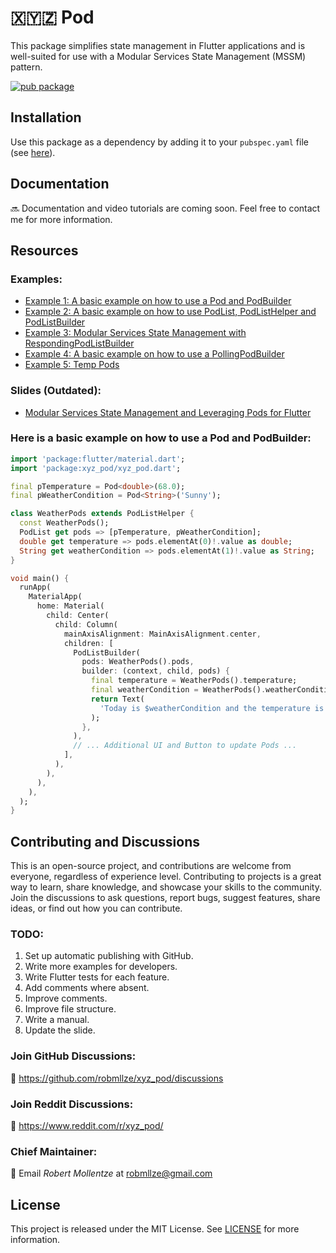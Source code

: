 # 🇽🇾🇿 Pod

This package simplifies state management in Flutter applications and is well-suited for use with a Modular Services State Management (MSSM) pattern.

[![pub package](https://img.shields.io/pub/v/xyz_pod.svg)](https://pub.dev/packages/xyz_pod)

## Installation

Use this package as a dependency by adding it to your `pubspec.yaml` file (see [here](https://pub.dev/packages/xyz_pod/install)).

## Documentation

🔜 Documentation and video tutorials are coming soon. Feel free to contact me for more information.

## Resources

### Examples:

- [Example 1: A basic example on how to use a Pod and PodBuilder](https://github.com/robmllze/xyz_pod/blob/main/more_examples/example_pod_builder/lib/main.dart)
- [Example 2: A basic example on how to use PodList, PodListHelper and PodListBuilder](https://github.com/robmllze/xyz_pod/blob/main/more_examples/example_pod_list_builder/lib/main.dart)
- [Example 3: Modular Services State Management with RespondingPodListBuilder](https://github.com/robmllze/xyz_pod/blob/main/more_examples/example_responding_pod_list_builder/lib/main.dart)
- [Example 4: A basic example on how to use a PollingPodBuilder](https://github.com/robmllze/xyz_pod/blob/main/more_examples/example_polling_pod_builder/lib/main.dart)
- [Example 5: Temp Pods](https://github.com/robmllze/xyz_pod/blob/main/more_examples/example_temp_pods/lib/main.dart)

### Slides (Outdated):

- [Modular Services State Management and Leveraging Pods for Flutter](https://docs.google.com/presentation/d/11lI1OmV06dB7GMnVSKnna-Yu5s2A1OgMLRbnFEI2m8w/edit?usp=sharing)

### Here is a basic example on how to use a Pod and PodBuilder:

```dart
import 'package:flutter/material.dart';
import 'package:xyz_pod/xyz_pod.dart';

final pTemperature = Pod<double>(68.0);
final pWeatherCondition = Pod<String>('Sunny');

class WeatherPods extends PodListHelper {
  const WeatherPods();
  PodList get pods => [pTemperature, pWeatherCondition];
  double get temperature => pods.elementAt(0)!.value as double;
  String get weatherCondition => pods.elementAt(1)!.value as String;
}

void main() {
  runApp(
    MaterialApp(
      home: Material(
        child: Center(
          child: Column(
            mainAxisAlignment: MainAxisAlignment.center,
            children: [
              PodListBuilder(
                pods: WeatherPods().pods,
                builder: (context, child, pods) {
                  final temperature = WeatherPods().temperature;
                  final weatherCondition = WeatherPods().weatherCondition;
                  return Text(
                    'Today is $weatherCondition and the temperature is $temperature°F.',
                  );
                },
              ),
              // ... Additional UI and Button to update Pods ...
            ],
          ),
        ),
      ),
    ),
  );
}
```

## Contributing and Discussions

This is an open-source project, and contributions are welcome from everyone, regardless of experience level. Contributing to projects is a great way to learn, share knowledge, and showcase your skills to the community. Join the discussions to ask questions, report bugs, suggest features, share ideas, or find out how you can contribute.

### TODO:

1. Set up automatic publishing with GitHub.
1. Write more examples for developers.
1. Write Flutter tests for each feature.
1. Add comments where absent.
1. Improve comments.
1. Improve file structure.
1. Write a manual.
1. Update the slide.

### Join GitHub Discussions:

💬 https://github.com/robmllze/xyz_pod/discussions

### Join Reddit Discussions:

💬 https://www.reddit.com/r/xyz_pod/

### Chief Maintainer:

📧 Email _Robert Mollentze_ at robmllze@gmail.com

## License

This project is released under the MIT License. See [LICENSE](https://raw.githubusercontent.com/robmllze/xyz_pod/main/LICENSE) for more information.
